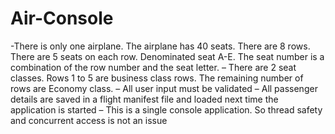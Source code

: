 # Air-Console
-There is only one airplane. The airplane has 40 seats. There are 8
rows. There are 5 seats on each row. Denominated seat A-E. The seat
number is a combination of the row number and the seat letter.
– There are 2 seat classes. Rows 1 to 5 are business class rows. The
remaining number of rows are Economy class.
– All user input must be validated
– All passenger details are saved in a flight manifest file and loaded next
time the application is started
– This is a single console application. So thread safety and
concurrent access is not an issue
